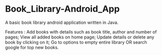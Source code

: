 # Book_Library-Android_App

A basic book library android application written in Java.

Features : Add books with details such as book title, author and number of pages; View all added books on home page; 
Update details or delete any book by clicking on it; Go to options to empty entire library OR search google for top new books.
